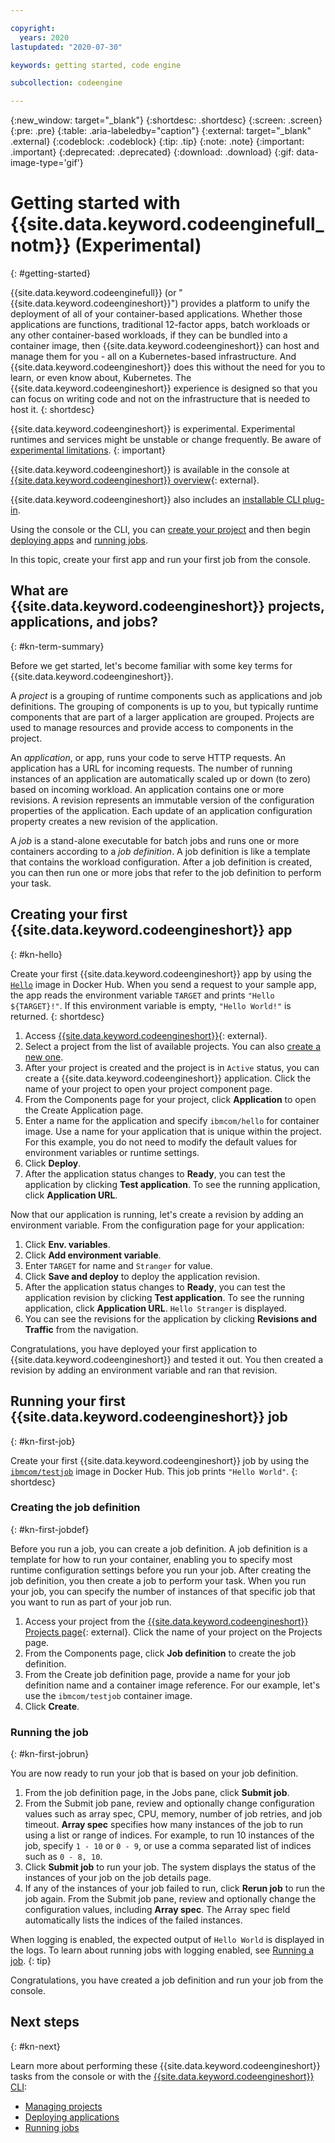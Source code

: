 ```yaml
---

copyright:
  years: 2020
lastupdated: "2020-07-30"

keywords: getting started, code engine

subcollection: codeengine

---
```


{:new_window: target="_blank"}
{:shortdesc: .shortdesc}
{:screen: .screen}
{:pre: .pre}
{:table: .aria-labeledby="caption"}
{:external: target="_blank" .external}
{:codeblock: .codeblock}
{:tip: .tip}
{:note: .note}
{:important: .important}
{:deprecated: .deprecated}
{:download: .download}
{:gif: data-image-type='gif'}

# Getting started with {{site.data.keyword.codeenginefull_notm}} (Experimental) 
{: #getting-started}

{{site.data.keyword.codeenginefull}} (or "{{site.data.keyword.codeengineshort}}") provides a platform to unify the deployment of all of your container-based applications. Whether those applications are functions, traditional 12-factor apps, batch workloads or any other container-based workloads, if they can be bundled into a container image, then {{site.data.keyword.codeengineshort}} can host and manage them for you - all on a Kubernetes-based infrastructure. And {{site.data.keyword.codeengineshort}} does this without the need for you to learn, or even know about, Kubernetes. The {{site.data.keyword.codeengineshort}} experience is designed so that you can focus on writing code and not on the infrastructure that is needed to host it.
{: shortdesc}

{{site.data.keyword.codeengineshort}} is experimental. Experimental runtimes and services might be unstable or change frequently. Be aware of [experimental limitations](/docs/codeengine?topic=codeengine-kn-limits#kn-limits_experimental).
{: important}

{{site.data.keyword.codeengineshort}} is available in the console at [{{site.data.keyword.codeengineshort}} overview](https://cloud.ibm.com/codeengine/overview){: external}. 

{{site.data.keyword.codeengineshort}} also includes an [installable CLI plug-in](/docs/codeengine?topic=codeengine-kn-install-cli). 

Using the console or the CLI, you can [create your project](/docs/codeengine?topic=codeengine-manage-project) and then begin [deploying apps](/docs/codeengine?topic=codeengine-application-workloads) and [running jobs](/docs/codeengine?topic=codeengine-kn-job-deploy).

In this topic, create your first app and run your first job from the console.



## What are {{site.data.keyword.codeengineshort}} projects, applications, and jobs?
{: #kn-term-summary}

Before we get started, let's become familiar with some key terms for {{site.data.keyword.codeengineshort}}. 

A *project* is a grouping of runtime components such as applications and job definitions. The grouping of components is up to you, but typically runtime components that are part of a larger application are grouped. Projects are used to manage resources and provide access to components in the project. 

An *application*, or app, runs your code to serve HTTP requests. An application has a URL for incoming requests. The number of running instances of an application are automatically scaled up or down (to zero) based on incoming workload. An application contains one or more revisions. A revision represents an immutable version of the configuration properties of the application. Each update of an application configuration property creates a new revision of the application.

A *job* is a stand-alone executable for batch jobs and runs one or more containers according to a *job definition*.  A job definition is like a template that contains the workload configuration. After a job definition is created, you can then run one or more jobs that refer to the job definition to perform your task. 

## Creating your first {{site.data.keyword.codeengineshort}} app
{: #kn-hello}

Create your first {{site.data.keyword.codeengineshort}} app by using the [`Hello`](https://hub.docker.com/r/ibmcom/hello) image in Docker Hub. When you send a request to your sample app, the app reads the environment variable `TARGET` and prints `"Hello ${TARGET}!"`. If this environment variable is empty, `"Hello World!"` is returned.
{: shortdesc}

1. Access [{{site.data.keyword.codeengineshort}}](https://cloud.ibm.com/codeengine/overview){: external}.
2. Select a project from the list of available projects. You can also [create a new one](/docs/codeengine?topic=codeengine-manage-project#create-a-project). 
3. After your project is created and the project is in `Active` status, you can create a {{site.data.keyword.codeengineshort}} application. Click the name of your project to open your project component page.
4. From the Components page for your project, click **Application** to open the Create Application page.
5. Enter a name for the application and specify `ibmcom/hello` for container image. Use a name for your application that is unique within the project. For this example, you do not need to modify the default values for environment variables or runtime settings.
6. Click **Deploy**. 
7. After the application status changes to **Ready**, you can test the application by clicking **Test application**. To see the running application, click **Application URL**.  

Now that our application is running, let's create a revision by adding an environment variable. From the configuration page for your application: 
1. Click **Env. variables**.
2. Click **Add environment variable**.
3. Enter `TARGET` for name and `Stranger` for value. 
4. Click **Save and deploy** to deploy the application revision. 
5. After the application status changes to **Ready**, you can test the application revision by clicking **Test application**. To see the running application, click **Application URL**. `Hello Stranger` is displayed.
6. You can see the revisions for the application by clicking **Revisions and Traffic** from the navigation. 

Congratulations, you have deployed your first application to {{site.data.keyword.codeengineshort}} and tested it out. You then created a revision by adding an environment variable and ran that revision. 

## Running your first {{site.data.keyword.codeengineshort}} job
{: #kn-first-job}

Create your first {{site.data.keyword.codeengineshort}} job by using the [`ibmcom/testjob`](https://hub.docker.com/r/ibmcom/testjob) image in Docker Hub. This job prints `"Hello World"`. 
{: shortdesc}

### Creating the job definition
{: #kn-first-jobdef}

Before you run a job, you can create a job definition. A job definition is a template for how to run your container, enabling you to specify most runtime configuration settings before you run your job. After creating the job definition, you then create a job to perform your task.  When you run your job, you can specify the number of instances of that specific job that you want to run as part of your job run.

1. Access your project from the [{{site.data.keyword.codeengineshort}} Projects page](https://cloud.ibm.com/codeengine/projects){: external}. Click the name of your project on the Projects page. 
2. From the Components page, click **Job definition** to create the job definition. 
3. From the Create job definition page, provide a name for your job definition name and a container image reference. For our example, let's use the `ibmcom/testjob` container image. 
4. Click **Create**. 

### Running the job 
{: #kn-first-jobrun}

You are now ready to run your job that is based on your job definition.

1. From the job definition page, in the Jobs pane, click **Submit job**. 
2. From the Submit job pane, review and optionally change configuration values such as array spec, CPU, memory, number of job retries, and job timeout. **Array spec** specifies how many instances of the job to run using a list or range of indices. For example, to run 10 instances of the job, specify `1 - 10` or `0 - 9`, or use a comma separated list of indices such as `0 - 8, 10`.
3. Click **Submit job** to run your job. The system displays the status of the instances of your job on the job details page. 
4. If any of the instances of your job failed to run, click **Rerun job** to run the job again.  From the Submit job pane, review and optionally change the configuration values, including **Array spec**.  The Array spec field automatically lists the indices of the failed instances. 

When logging is enabled, the expected output of `Hello World` is displayed in the logs. To learn about running jobs with logging enabled, see [Running a job](/docs/codeengine?topic=codeengine-kn-job-deploy). 
{: tip}

Congratulations, you have created a job definition and run your job from the console. 

## Next steps
{: #kn-next}

Learn more about performing these {{site.data.keyword.codeengineshort}} tasks from the console or with the [{{site.data.keyword.codeengineshort}} CLI](/docs/codeengine?topic=codeengine-kn-install-cli):
- [Managing projects](/docs/codeengine?topic=codeengine-manage-project)
- [Deploying applications](/docs/codeengine?topic=codeengine-application-workloads)
- [Running jobs](/docs/codeengine?topic=codeengine-kn-job-deploy)
